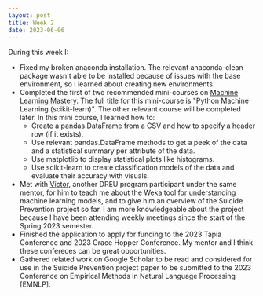 ```yaml
---
layout: post
title: Week 2
date: 2023-06-06
---
```


During this week I:
* Fixed my broken anaconda installation. The relevant anaconda-clean package wasn't able to be installed because of issues with the base environment, so I learned about creating new environments.
* Completed the first of two recommended mini-courses on [Machine Learning Mastery](https://machinelearningmastery.com/start-here). The full title for this mini-course is "Python Machine Learning (scikit-learn)". The other relevant course will be completed later. In this mini course, I learned how to:
    * Create a pandas.DataFrame from a CSV and how to specify a header row (if it exists).
    * Use relevant pandas.DataFrame methods to get a peek of the data and a statistical summary per attribute of the data.
    * Use matplotlib to display statistical plots like histograms.
    * Use scikit-learn to create classification models of the data and evaluate their accuracy with visuals.
* Met with [Victor](https://vtumbioloslick.github.io/), another DREU program participant under the same mentor, for him to teach me about the Weka tool for understanding machine learning models, and to give him an overview of the Suicide Prevention project so far. I am more knowledgeable about the project because I have been attending weekly meetings since the start of the Spring 2023 semester.
* Finished the application to apply for funding to the 2023 Tapia Conference and 2023 Grace Hopper Conference. My mentor and I think these confereces can be great opportunities.
* Gathered related work on Google Scholar to be read and considered for use in the Suicide Prevention project paper to be submitted to the 2023 Conference on Empirical Methods in Natural Language Processing \[EMNLP\].
